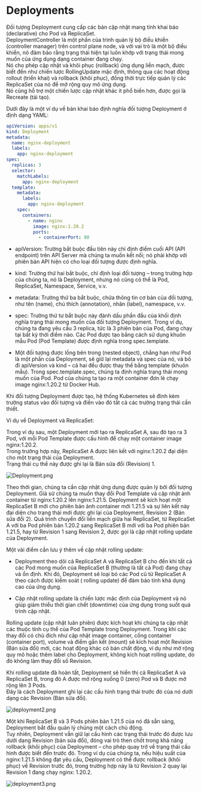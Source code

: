 # Deployments

Đối tượng Deployment cung cấp các bản cập nhật mang tính khai báo (declarative) cho Pod và ReplicaSet.  
DeploymentController là một phần của trình quản lý bộ điều khiển (controller manager) trên control plane node, và với
vai trò là một bộ điều khiển, nó đảm bảo rằng trạng thái hiện tại luôn khớp với trạng thái mong muốn của ứng dụng dạng
container đang chạy.  
Nó cho phép cập nhật và khôi phục (rollback) ứng dụng liền mạch, được biết đến như chiến lược RollingUpdate mặc định,
thông qua các hoạt động rollout (triển khai) và rollback (khôi phục), đồng thời trực tiếp quản lý các ReplicaSet của nó
để mở rộng quy mô ứng dụng.   
Nó cũng hỗ trợ một chiến lược cập nhật khác ít phổ biến hơn, được gọi là Recreate (tái tạo).

Dưới đây là một ví dụ về bản khai báo định nghĩa đối tượng Deployment ở định dạng YAML:

```yaml
apiVersion: apps/v1
kind: Deployment
metadata:
  name: nginx-deployment
  labels:
    app: nginx-deployment
spec:
  replicas: 3
  selector:
    matchLabels:
      app: nginx-deployment
  template:
    metadata:
      labels:
        app: nginx-deployment
    spec:
      containers:
        - name: nginx
          image: nginx:1.20.2
          ports:
            - containerPort: 80
```

- apiVersion: Trường bắt buộc đầu tiên này chỉ định điểm cuối API (API endpoint) trên API Server mà chúng ta muốn
  kết nối; nó phải khớp với phiên bản API hiện có cho loại đối tượng được định nghĩa.

- kind: Trường thứ hai bắt buộc, chỉ định loại đối tượng – trong trường hợp của chúng ta, nó là Deployment, nhưng
  nó cũng có thể là Pod, ReplicaSet, Namespace, Service, v.v.

- metadata: Trường thứ ba bắt buộc, chứa thông tin cơ bản của đối tượng, như tên (name), chú thích (annotation),
  nhãn (label), namespace, v.v.

- spec: Trường thứ tư bắt buộc này đánh dấu phần đầu của khối định nghĩa trạng thái mong muốn của đối tượng
  Deployment. Trong ví dụ, chúng ta đang yêu cầu 3 replica, tức là 3 phiên bản của Pod, đang chạy tại bất kỳ thời điểm
  nào.
  Các Pod được tạo bằng cách sử dụng khuôn mẫu Pod (Pod Template) được định nghĩa trong spec.template.
- Một đối tượng được lồng bên trong (nested object), chẳng hạn như Pod là một phần của Deployment, sẽ giữ lại metadata
  và spec của nó,
  và bỏ đi apiVersion và kind – cả hai đều được thay thế bằng template (khuôn mẫu).
  Trong spec.template.spec, chúng ta định nghĩa trạng thái mong muốn của Pod. Pod của chúng ta tạo ra một container đơn
  lẻ chạy image nginx:1.20.2 từ Docker Hub.

Khi đối tượng Deployment được tạo, hệ thống Kubernetes sẽ đính kèm trường status vào đối tượng và điền vào đó tất cả các
trường trạng thái cần thiết.

Ví dụ về Deployment và ReplicaSet:

Trong ví dụ sau, một Deployment mới tạo ra ReplicaSet A, sau đó tạo ra 3 Pod, với mỗi Pod Template được cấu hình để chạy
một container image nginx:1.20.2.  
Trong trường hợp này, ReplicaSet A được liên kết với nginx:1.20.2 đại diện cho một trạng thái của Deployment.  
Trạng thái cụ thể này được ghi lại là Bản sửa đổi (Revision) 1.

![Deployment.png](../images/Deployment.png)

Theo thời gian, chúng ta cần cập nhật ứng dụng được quản lý bởi đối tượng Deployment. Giả sử chúng ta muốn thay đổi Pod
Template và cập nhật ảnh container từ nginx:1.20.2 lên nginx:1.21.5. Deployment sẽ kích hoạt một ReplicaSet B mới cho
phiên bản ảnh container mới 1.21.5 và sự liên kết này đại diện cho trạng thái mới được ghi lại của Deployment, Revision
2 (Bản sửa đổi 2). Quá trình chuyển đổi liền mạch giữa hai ReplicaSet, từ ReplicaSet A với ba Pod phiên bản 1.20.2 sang
ReplicaSet B mới với ba Pod phiên bản 1.21.5, hay từ Revision 1 sang Revision 2, được gọi là cập nhật rolling update của
Deployment.

Một vài điểm cần lưu ý thêm về cập nhật rolling update:

- Deployment theo dõi cả ReplicaSet A và ReplicaSet B cho đến khi tất cả các Pod mong muốn của ReplicaSet B (thường là
  tất
  cả Pod) đang chạy và ổn định. Khi đó, Deployment sẽ loại bỏ các Pod cũ từ ReplicaSet A theo cách được kiểm soát (
  rolling
  update) để đảm bảo tính khả dụng cao của ứng dụng.

- Cập nhật rolling update là chiến lược mặc định của Deployment và nó giúp giảm thiểu thời gian chết (downtime) của ứng
  dụng trong suốt quá trình cập nhật.

Rolling update (cập nhật luân phiên) được kích hoạt khi chúng ta cập nhật các thuộc tính cụ thể của Pod Template trong
Deployment.
Trong khi các thay đổi có chủ đích như cập nhật image container, cổng container (container port), volume và
điểm gắn kết (mount) sẽ kích hoạt một Revision (Bản sửa đổi) mới, các hoạt động khác có bản chất động, ví dụ như mở rộng
quy mô hoặc thêm label cho Deployment, không kích hoạt rolling update, do đó không làm thay đổi số Revision.  

Khi rolling update đã hoàn tất, Deployment sẽ hiển thị cả ReplicaSet A và ReplicaSet B, trong đó A được mở rộng xuống
0 (zero) Pod và B được mở rộng lên 3 Pods.  
Đây là cách Deployment ghi lại các cấu hình trạng thái trước đó của nó dưới dạng các Revision (Bản sửa đổi).  

![deployment2.png](../images/deployment2.png)

Một khi ReplicaSet B và 3 Pods phiên bản 1.21.5 của nó đã sẵn sàng, Deployment bắt đầu quản lý chúng một cách chủ động.  
Tuy nhiên, Deployment vẫn giữ lại cấu hình các trạng thái trước đó được lưu dưới dạng Revision (bản sửa đổi), đóng vai
trò then chốt trong khả năng rollback (khôi phục) của Deployment – cho phép quay trở về trạng thái cấu hình được biết
đến trước đó. Trong ví dụ của chúng ta, nếu hiệu suất của nginx:1.21.5 không đạt yêu cầu, Deployment có thể được
rollback (khôi phục) về Revision trước đó, trong trường hợp này là từ Revision 2 quay lại Revision 1 đang chạy nginx:
1.20.2.  

![deployment3.png](../images/deployment3.png)


